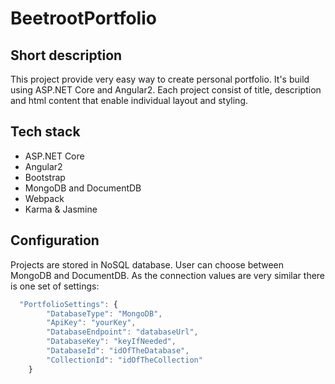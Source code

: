 # BeetrootPortfolio
## Short description
This project provide very easy way to create personal portfolio. It's build using ASP.NET Core and Angular2. Each project consist of title, description and html content that enable individual layout and styling.
## Tech stack
* ASP.NET Core
* Angular2
* Bootstrap
* MongoDB and DocumentDB
* Webpack
* Karma & Jasmine

## Configuration
Projects are stored in NoSQL database. User can choose between MongoDB and DocumentDB. As the connection values are very similar there is one set of settings:
```javascript
  "PortfolioSettings": {
        "DatabaseType": "MongoDB",
        "ApiKey": "yourKey",
        "DatabaseEndpoint": "databaseUrl",
        "DatabaseKey": "keyIfNeeded",
        "DatabaseId": "idOfTheDatabase",
        "CollectionId": "idOfTheCollection"
    }
```
